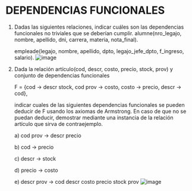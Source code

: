 # DEPENDENCIAS FUNCIONALES
1. Dadas las siguientes relaciones, indicar cuáles son las dependencias funcionales no triviales que se deberían cumplir.
   alumne(nro_legajo, nombre, apellido, dni, carrera, materia, nota_final).

   empleade(legajo, nombre, apellido, dpto, legajo_jefe_dpto, f_ingreso, salario).
![image](https://github.com/JGRoldan/Programacion-UNGS/assets/71336562/08d33179-ce83-49ec-b2ce-bcc818e4c3f8)

2. Dada la relación
   artículo(cod, descr, costo, precio, stock, prov)
   y conjunto de dependencias funcionales

   F = {cod → descr stock, cod prov → costo, costo → precio, descr → cod},

   indicar cuales de las siguientes dependencias funcionales se pueden deducir de F usando los axiomas de Armstrong. En caso de que no se puedan deducir, demostrar mediante una instancia de la 
   relación artículo que sirva de contraejemplo.

      a) cod prov → descr precio
  
      b) cod → precio
  
      c) descr → stock
  
      d) precio → costo
  
      e) descr prov → cod descr costo precio stock prov
![image](https://github.com/JGRoldan/Programacion-UNGS/assets/71336562/b876e26f-1386-41b8-bab6-8eff5d5f7834)
